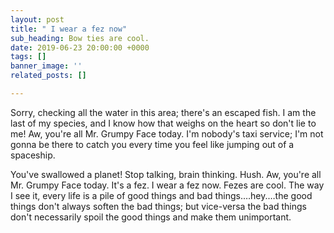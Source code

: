 ```yaml
---
layout: post
title: " I wear a fez now"
sub_heading: Bow ties are cool.
date: 2019-06-23 20:00:00 +0000
tags: []
banner_image: ''
related_posts: []

---
```

Sorry, checking all the water in this area; there's an escaped fish. I am the last of my species, and I know how that weighs on the heart so don't lie to me! Aw, you're all Mr. Grumpy Face today. I'm nobody's taxi service; I'm not gonna be there to catch you every time you feel like jumping out of a spaceship.

You've swallowed a planet! Stop talking, brain thinking. Hush. Aw, you're all Mr. Grumpy Face today. It's a fez. I wear a fez now. Fezes are cool. The way I see it, every life is a pile of good things and bad things.…hey.…the good things don't always soften the bad things; but vice-versa the bad things don't necessarily spoil the good things and make them unimportant.